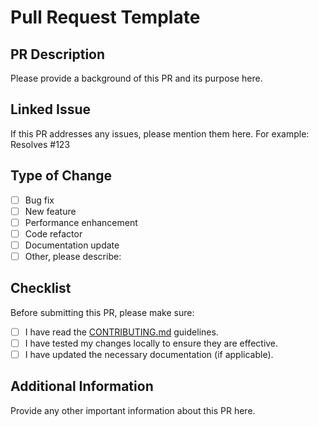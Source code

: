 # Pull Request Template

## PR Description

Please provide a background of this PR and its purpose here.

## Linked Issue

If this PR addresses any issues, please mention them here. For example: Resolves #123

## Type of Change

- [ ] Bug fix
- [ ] New feature
- [ ] Performance enhancement
- [ ] Code refactor
- [ ] Documentation update
- [ ] Other, please describe:

## Checklist

Before submitting this PR, please make sure:

- [ ] I have read the [CONTRIBUTING.md](/CONTRIBUTING.md) guidelines.
- [ ] I have tested my changes locally to ensure they are effective.
- [ ] I have updated the necessary documentation (if applicable).

## Additional Information

Provide any other important information about this PR here.
